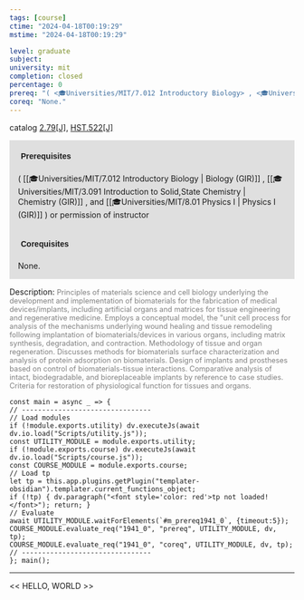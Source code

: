 ```yaml
---
tags: [course]
ctime: "2024-04-18T00:19:29"
mstime: "2024-04-18T00:19:29"

level: graduate
subject: 
university: mit
completion: closed
percentage: 0
prereq: "( <🎓Universities/MIT/7.012 Introductory Biology> , <🎓Universities/MIT/3.091 Introduction to Solid,State Chemistry> , and <🎓Universities/MIT/8.01 Physics I> ) or permission of instructor"
coreq: "None."
---
```


catalog [2.79[J]](http://student.mit.edu/catalog/m2b.html#2.79), [HST.522[J]](http://student.mit.edu/catalog/mHSTa.html#HST.522)

<span style="display: block; padding: 15px; background-color: rgb(100, 100, 100, 0.2);"><font id="m_prereq1941_0" style="display: block; font-family: Arial, sans-serif; font-weight: bold; padding: 5px">Prerequisites</font><br><span id="prereq1941_0">( [[🎓Universities/MIT/7.012 Introductory Biology | Biology (GIR)]] , [[🎓Universities/MIT/3.091 Introduction to Solid,State Chemistry | Chemistry (GIR)]] , and [[🎓Universities/MIT/8.01 Physics I | Physics I (GIR)]] ) or permission of instructor</span></span>
<span style="display: block; padding: 15px; background-color: rgb(100, 100, 100, 0.2);"><font id="m_coreq1941_0" style="display: block; font-family: Arial, sans-serif; font-weight: bold; padding: 5px">Corequisites</font><br><span id="coreq1941_0">None.</span></span>

<font style="">Description:</font>
<font style="color: grey; font-size: 0.8rem;">Principles of materials science and cell biology underlying the development and implementation of biomaterials for the fabrication of medical devices/implants, including artificial organs and matrices for tissue engineering and regenerative medicine. Employs a conceptual model, the "unit cell process for analysis of the mechanisms underlying wound healing and tissue remodeling following implantation of biomaterials/devices in various organs, including matrix synthesis, degradation, and contraction. Methodology of tissue and organ regeneration. Discusses methods for biomaterials surface characterization and analysis of protein adsorption on biomaterials. Design of implants and prostheses based on control of biomaterials-tissue interactions. Comparative analysis of intact, biodegradable, and bioreplaceable implants by reference to case studies. Criteria for restoration of physiological function for tissues and organs.</font>

```dataviewjs
const main = async _ => {
// --------------------------------
// Load modules
if (!module.exports.utility) dv.executeJs(await dv.io.load("Scripts/utility.js"));
const UTILITY_MODULE = module.exports.utility;
if (!module.exports.course) dv.executeJs(await dv.io.load("Scripts/course.js"));
const COURSE_MODULE = module.exports.course;
// Load tp
let tp = this.app.plugins.getPlugin("templater-obsidian").templater.current_functions_object;
if (!tp) { dv.paragraph("<font style='color: red'>tp not loaded!</font>"); return; }
// Evaluate
await UTILITY_MODULE.waitForElements(`#m_prereq1941_0`, {timeout:5});
COURSE_MODULE.evaluate_req("1941_0", "prereq", UTILITY_MODULE, dv, tp);
COURSE_MODULE.evaluate_req("1941_0", "coreq", UTILITY_MODULE, dv, tp);
// --------------------------------
}; main();
```

---

<< HELLO, WORLD >>
